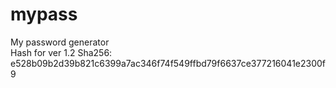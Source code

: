 # mypass
My password generator<br />
Hash for ver 1.2 Sha256: e528b09b2d39b821c6399a7ac346f74f549ffbd79f6637ce377216041e2300f9
